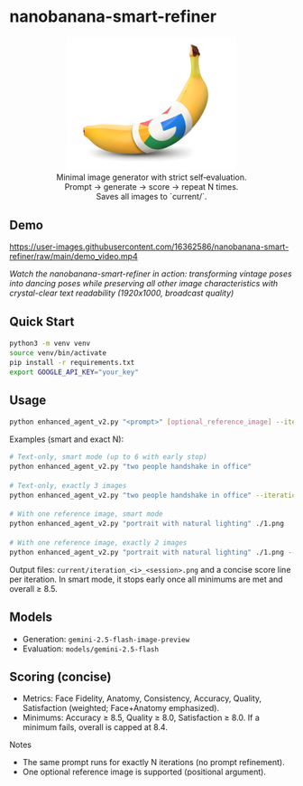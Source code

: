 # nanobanana-smart-refiner

<p align="center">
  <img src="BANANA.png" alt="Smart Image Refiner Demo" width="300"/>
  <br/>
  Minimal image generator with strict self‑evaluation.
  <br/>
  Prompt → generate → score → repeat N times.
  <br/>
  Saves all images to `current/`.
</p>

## Demo

https://user-images.githubusercontent.com/16362586/nanobanana-smart-refiner/raw/main/demo_video.mp4

*Watch the nanobanana-smart-refiner in action: transforming vintage poses into dancing poses while preserving all other image characteristics with crystal-clear text readability (1920x1000, broadcast quality)*

## Quick Start

```bash
python3 -m venv venv
source venv/bin/activate
pip install -r requirements.txt
export GOOGLE_API_KEY="your_key"
```

## Usage

```bash
python enhanced_agent_v2.py "<prompt>" [optional_reference_image] --iterations <N>
```

Examples (smart and exact N):
```bash
# Text‑only, smart mode (up to 6 with early stop)
python enhanced_agent_v2.py "two people handshake in office"

# Text‑only, exactly 3 images
python enhanced_agent_v2.py "two people handshake in office" --iterations 3

# With one reference image, smart mode
python enhanced_agent_v2.py "portrait with natural lighting" ./1.png

# With one reference image, exactly 2 images
python enhanced_agent_v2.py "portrait with natural lighting" ./1.png --iterations 2
```

Output files: `current/iteration_<i>_<session>.png` and a concise score line per iteration. In smart mode, it stops early once all minimums are met and overall ≥ 8.5.

## Models
- Generation: `gemini-2.5-flash-image-preview`
- Evaluation: `models/gemini-2.5-flash`

## Scoring (concise)
- Metrics: Face Fidelity, Anatomy, Consistency, Accuracy, Quality, Satisfaction (weighted; Face+Anatomy emphasized).
- Minimums: Accuracy ≥ 8.5, Quality ≥ 8.0, Satisfaction ≥ 8.0. If a minimum fails, overall is capped at 8.4.

Notes
- The same prompt runs for exactly N iterations (no prompt refinement).
- One optional reference image is supported (positional argument).
